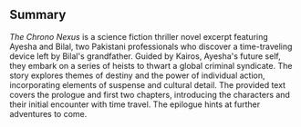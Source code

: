 ## Summary

*The Chrono Nexus* is a science fiction thriller novel excerpt featuring Ayesha and Bilal, two Pakistani professionals who discover a time-traveling device left by Bilal's grandfather. Guided by Kairos, Ayesha's future self, they embark on a series of heists to thwart a global criminal syndicate. The story explores themes of destiny and the power of individual action, incorporating elements of suspense and cultural detail. The provided text covers the prologue and first two chapters, introducing the characters and their initial encounter with time travel. The epilogue hints at further adventures to come.

